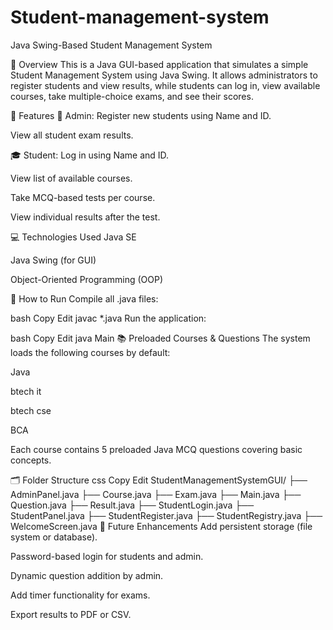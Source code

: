 # Student-management-system
Java Swing-Based Student Management System

📝 Overview This is a Java GUI-based application that simulates a simple Student Management System using Java Swing. It allows administrators to register students and view results, while students can log in, view available courses, take multiple-choice exams, and see their scores.

🔧 Features 👤 Admin: Register new students using Name and ID.

View all student exam results.

🎓 Student: Log in using Name and ID.

View list of available courses.

Take MCQ-based tests per course.

View individual results after the test.

💻 Technologies Used Java SE

Java Swing (for GUI)

Object-Oriented Programming (OOP)

🚀 How to Run Compile all .java files:

bash Copy Edit javac *.java Run the application:

bash Copy Edit java Main 📚 Preloaded Courses & Questions The system loads the following courses by default:

Java

btech it

btech cse

BCA

Each course contains 5 preloaded Java MCQ questions covering basic concepts.

🗂 Folder Structure css Copy Edit StudentManagementSystemGUI/ ├── AdminPanel.java ├── Course.java ├── Exam.java ├── Main.java ├── Question.java ├── Result.java ├── StudentLogin.java ├── StudentPanel.java ├── StudentRegister.java ├── StudentRegistry.java ├── WelcomeScreen.java 🌟 Future Enhancements Add persistent storage (file system or database).

Password-based login for students and admin.

Dynamic question addition by admin.

Add timer functionality for exams.

Export results to PDF or CSV.
